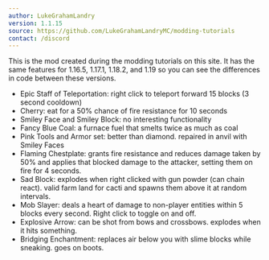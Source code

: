 ```yaml
---
author: LukeGrahamLandry
version: 1.1.15
source: https://github.com/LukeGrahamLandryMC/modding-tutorials
contact: /discord
---
```


This is the mod created during the modding tutorials on this site. It has the same features for 1.16.5, 1.17.1, 1.18.2, and 1.19 so you can see the differences in code between these versions. 

- Epic Staff of Teleportation: right click to teleport forward 15 blocks (3 second cooldown)
- Cherry: eat for a 50% chance of fire resistance for 10 seconds
- Smiley Face and Smiley Block: no interesting functionality 
- Fancy Blue Coal: a furnace fuel that smelts twice as much as coal
- Pink Tools and Armor set: better than diamond. repaired in anvil with Smiley Faces
- Flaming Chestplate: grants fire resistance and reduces damage taken by 50% and applies that blocked damage to the attacker, setting them on fire for 4 seconds. 
- Sad Block: explodes when right clicked with gun powder (can chain react). valid farm land for cacti and spawns them above it at random intervals. 
- Mob Slayer: deals a heart of damage to non-player entities within 5 blocks every second. Right click to toggle on and off. 
- Explosive Arrow: can be shot from bows and crossbows. explodes when it hits something.
- Bridging Enchantment: replaces air below you with slime blocks while sneaking. goes on boots.
